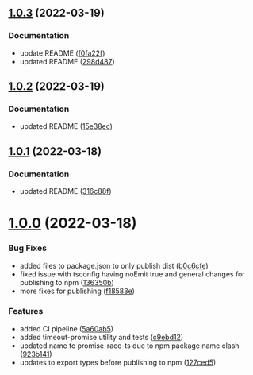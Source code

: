## [1.0.3](https://github.com/LaurenceStokes/timeout-promise/compare/v1.0.2...v1.0.3) (2022-03-19)


### Documentation

* update README ([f0fa22f](https://github.com/LaurenceStokes/timeout-promise/commit/f0fa22f326bce43aa6b3edac1d294676c9e1f563))
* updated README ([298d487](https://github.com/LaurenceStokes/timeout-promise/commit/298d487464988c8bedd26761af2b6edb64668c9b))



## [1.0.2](https://github.com/LaurenceStokes/timeout-promise/compare/v1.0.1...v1.0.2) (2022-03-19)


### Documentation

* updated README ([15e38ec](https://github.com/LaurenceStokes/timeout-promise/commit/15e38ec58a39212a3ba9660a6ad19c22367202cc))



## [1.0.1](https://github.com/LaurenceStokes/timeout-promise/compare/v1.0.0...v1.0.1) (2022-03-18)


### Documentation

* updated README ([316c88f](https://github.com/LaurenceStokes/timeout-promise/commit/316c88fd449809e89e06fcd30c5d0fd0e44874b1))



# [1.0.0](https://github.com/LaurenceStokes/timeout-promise/compare/c9ebd12b60f4c42ddded03ccd84161907434704d...v1.0.0) (2022-03-18)


### Bug Fixes

* added files to package.json to only publish dist ([b0c6cfe](https://github.com/LaurenceStokes/timeout-promise/commit/b0c6cfeee40a723ae654f3222c6971e6d5ee617f))
* fixed issue with tsconfig having noEmit true and general changes for publishing to npm ([136350b](https://github.com/LaurenceStokes/timeout-promise/commit/136350bf50d9c42a6a1380e70ec08da4f0d2dc6a))
* more fixes for publishing ([f18583e](https://github.com/LaurenceStokes/timeout-promise/commit/f18583e3d08a0d4ae593efbc9bbca939dcaf456a))


### Features

* added CI pipeline ([5a60ab5](https://github.com/LaurenceStokes/timeout-promise/commit/5a60ab5073dca7aa05de0cc630718acbedb487d3))
* added timeout-promise utility and tests ([c9ebd12](https://github.com/LaurenceStokes/timeout-promise/commit/c9ebd12b60f4c42ddded03ccd84161907434704d))
* updated name to promise-race-ts due to npm package name clash ([923b141](https://github.com/LaurenceStokes/timeout-promise/commit/923b1410f30e5dbccbde05361ed941301dba28ba))
* updates to export types before publishing to npm ([127ced5](https://github.com/LaurenceStokes/timeout-promise/commit/127ced569e8b39dd94184199105fe03773abd791))



